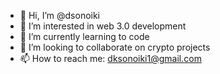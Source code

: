 - 👋 Hi, I’m @dsonoiki
- 👀 I’m interested in web 3.0 development
- 🌱 I’m currently learning to code
- 💞️ I’m looking to collaborate on crypto projects
- 📫 How to reach me: dksonoiki1@gmail.com

<!---
dsonoiki/dsonoiki is a ✨ special ✨ repository because its `README.md` (this file) appears on your GitHub profile.
You can click the Preview link to take a look at your changes.
--->
